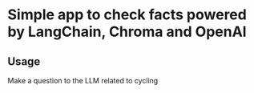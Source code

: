 # Simple app to check facts powered by LangChain, Chroma and OpenAI

## Usage
Make a question to the LLM related to cycling